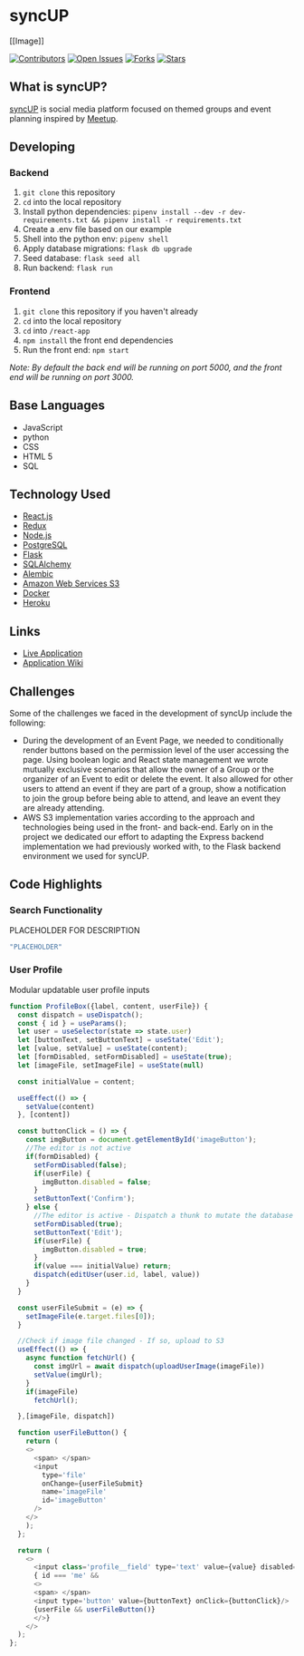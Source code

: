 # syncUP
[[Image]]

[![Contributors](https://img.shields.io/github/contributors/GaronSmith/syncUP)](https://www.github.com/GaronSmith/syncUP/contributors)
[![Open Issues](https://img.shields.io/github/issues/GaronSmith/syncUP)](https://www.github.com/GaronSmith/syncUP/issues)
[![Forks](https://img.shields.io/github/forks/GaronSmith/syncUP)](https://www.github.com/GaronSmith/syncUP/forks)
[![Stars](https://img.shields.io/github/stars/GaronSmith/syncUP)](https://www.github.com/GaronSmith/syncUP/stars)

## What is syncUP?
[syncUP](https://syncup.herokuapp.com) is social media platform focused on themed groups and event planning inspired by [Meetup](https://www.meetup.com/).

## Developing
### Backend
1. `git clone` this repository
2. `cd` into the local repository
3. Install python dependencies: `pipenv install --dev -r dev-requirements.txt && pipenv install -r requirements.txt`
4. Create a .env file based on our example
5. Shell into the python env: `pipenv shell`
6. Apply database migrations: `flask db upgrade`
7. Seed database: `flask seed all`
8. Run backend: `flask run`

### Frontend
1. `git clone` this repository if you haven't already
2. `cd` into the local repository
3. `cd` into `/react-app`
4. `npm install` the front end dependencies
5. Run the front end: `npm start`

*Note: By default the back end will be running on port 5000, and the front end will be running on port 3000.*

## Base Languages
* JavaScript
* python
* CSS
* HTML 5
* SQL

## Technology Used
* [React.js](https://reactjs.org/)
* [Redux](https://redux.js.org/)
* [Node.js](https://nodejs.org/)
* [PostgreSQL](https://www.postgresql.org/)
* [Flask](https://palletsprojects.com/p/flask/)
* [SQLAlchemy](https://www.sqlalchemy.org/)
* [Alembic](https://alembic.sqlalchemy.org/)
* [Amazon Web Services S3](https://aws.amazon.com/s3/)
* [Docker](https://www.docker.com/)
* [Heroku](https://heroku.com/)

## Links
* [Live Application](https://syncUP.herokuapp.com)
* [Application Wiki](https://github.com/GaronSmith/syncUP/wiki)

## Challenges
Some of the challenges we faced in the development of syncUp include the following:
* During the development of an Event Page, we needed to conditionally render buttons based on the permission level of the user accessing the page. Using boolean logic and React state management we wrote mutually exclusive scenarios that allow the owner of a Group or the organizer of an Event to edit or delete the event. It also allowed for other users to attend an event if they are part of a group, show a notification to join the group before being able to attend, and leave an event they are already attending.
* AWS S3 implementation varies according to the approach and technologies being used in the front- and back-end. Early on in the project we dedicated our effort to adapting the Express backend implementation we had previously worked with, to the Flask backend environment we used for syncUP.

## Code Highlights
### Search Functionality
PLACEHOLDER FOR DESCRIPTION
```javascript
"PLACEHOLDER"
```
### User Profile
Modular updatable user profile inputs
```javascript
function ProfileBox({label, content, userFile}) {
  const dispatch = useDispatch();
  const { id } = useParams();
  let user = useSelector(state => state.user)
  let [buttonText, setButtonText] = useState('Edit');
  let [value, setValue] = useState(content);
  let [formDisabled, setFormDisabled] = useState(true);
  let [imageFile, setImageFile] = useState(null)

  const initialValue = content;

  useEffect(() => {
    setValue(content)
  }, [content])

  const buttonClick = () => {
    const imgButton = document.getElementById('imageButton');
    //The editor is not active
    if(formDisabled) {
      setFormDisabled(false);
      if(userFile) {
        imgButton.disabled = false;
      }
      setButtonText('Confirm');
    } else {
      //The editor is active - Dispatch a thunk to mutate the database
      setFormDisabled(true);
      setButtonText('Edit');
      if(userFile) {
        imgButton.disabled = true;
      }
      if(value === initialValue) return;
      dispatch(editUser(user.id, label, value))
    }
  }

  const userFileSubmit = (e) => {
    setImageFile(e.target.files[0]);
  }

  //Check if image file changed - If so, upload to S3
  useEffect(() => {
    async function fetchUrl() {
      const imgUrl = await dispatch(uploadUserImage(imageFile))
      setValue(imgUrl);
    }
    if(imageFile)
      fetchUrl();

  },[imageFile, dispatch])

  function userFileButton() {
    return (
    <>
      <span> </span>
      <input
        type='file'
        onChange={userFileSubmit}
        name='imageFile'
        id='imageButton'
      />
    </>
    );
  };

  return (
    <>
      <input class='profile__field' type='text' value={value} disabled={formDisabled} onChange={e => setValue(e.target.value)}/>
      { id === 'me' &&
      <>
      <span> </span>
      <input type='button' value={buttonText} onClick={buttonClick}/>
      {userFile && userFileButton()}
      </>}
    </>
  );
};
```
